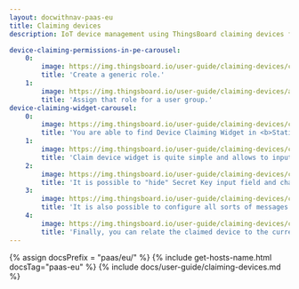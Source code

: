```yaml
---
layout: docwithnav-paas-eu
title: Claiming devices
description: IoT device management using ThingsBoard claiming devices feature

device-claiming-permissions-in-pe-carousel:
    0:
        image: https://img.thingsboard.io/user-guide/claiming-devices/claiming-generic-role.png
        title: 'Create a generic role.'
    1:
        image: https://img.thingsboard.io/user-guide/claiming-devices/assign-claiming-role.png
        title: 'Assign that role for a user group.'
device-claiming-widget-carousel:
    0:
        image: https://img.thingsboard.io/user-guide/claiming-devices/claiming-widget-location.png
        title: 'You are able to find Device Claiming Widget in <b>Static widget</b> section of <b>Input widgets</b> bundle.'
    1:
        image: https://img.thingsboard.io/user-guide/claiming-devices/claim-device-widget.png
        title: 'Claim device widget is quite simple and allows to input device name and Secret Key.'
    2:
        image: https://img.thingsboard.io/user-guide/claiming-devices/claim-device-widget-advanced-settings.png
        title: 'It is possible to "hide" Secret Key input field and change the labels in "General settings".'
    3:
        image: https://img.thingsboard.io/user-guide/claiming-devices/claim-device-widget-message-settings.png
        title: 'It is also possible to configure all sorts of messages to the user in "Message settings".'
    4:
        image: https://img.thingsboard.io/user-guide/claiming-devices/claim-device-widget-relation-settings.png
        title: 'Finally, you can relate the claimed device to the current state entity of the dashboard.<br> This is useful if you have multiple assets and would like to relate your device to one of them. '
---
```


{% assign docsPrefix = "paas/eu/" %}
{% include get-hosts-name.html docsTag="paas-eu" %}
{% include docs/user-guide/claiming-devices.md %}